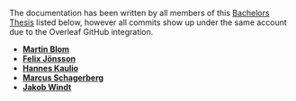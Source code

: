 The documentation has been written by all members of this [Bachelors Thesis](https://github.com/marc7s/TrafficSimulator) listed below, however all commits show up under the same account due to the Overleaf GitHub integration.

* **[Martin Blom](https://github.com/Marre-B)**
* **[Felix Jönsson](https://github.com/FelixJons)**
* **[Hannes Kaulio](https://github.com/hannes44)**
* **[Marcus Schagerberg](https://github.com/marc7s)**
* **[Jakob Windt](https://github.com/belgien)**